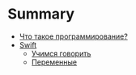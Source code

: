 # Summary


* [Что такое программирование?](1.what-is-programming.md)
* [Swift](2.swift.md)
    * [Учимся говорить](2.1.print.md)
    * [Переменные](2.2.var.md)

